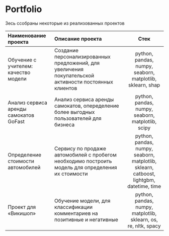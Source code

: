 # Portfolio

Зесь ссобраны некоторые из реализованных проектов

|Наименование проекта|Описание проекта|Стек|
|:-------------------|:---------------|:--:|
|Обучение с учителем: качество модели|Создание персонализированных предложений, для увеличения покупательской активности постоянных клиентов|python, pandas, numpy, seaborn, matplotlib, sklearn, shap|
|Анализ сервиса аренды самокатов GoFast|Анализ сервиса аренды самокатов, опеределение более выгодных пользователей для бизнеса|python, pandas, numpy, seaborn, matplotlib, scipy|
|Определение стоимости автомобилей|Сервису по продаже автомобилей с пробегом необходимо построить модель для определения их стоимости|python, pandas, numpy, seaborn, matplotlib, sklearn, catboost, lightgbm, datetime, time|
|Проект для «Викишоп»|Обучение модели, для классификации комментариев на позитивные и негативные|python, pandas, numpy, matplotlib, sklearn, os, re, nltk, spacy|

